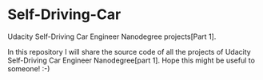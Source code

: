 # Self-Driving-Car
Udacity Self-Driving Car Engineer Nanodegree projects[Part 1].

In this repository I will share the source code of all the projects of Udacity Self-Driving Car Engineer Nanodegree[part 1].
Hope this might be useful to someone! :-)
